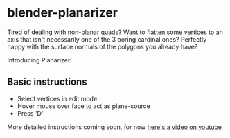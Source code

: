 blender-planarizer
==================
Tired of dealing with non-planar quads? Want to flatten some vertices to an axis that isn't necessarily one of the 3 boring cardinal ones?  Perfectly happy with the surface normals of the polygons you already have?

Introducing Planarizer!


## Basic instructions 
 - Select vertices in edit mode
 - Hover mouse over face to act as plane-source
 - Press 'D'

More detailed instructions coming soon, for now [here's a video on youtube](http://youtu.be/ZXsB4nTRwmc)

